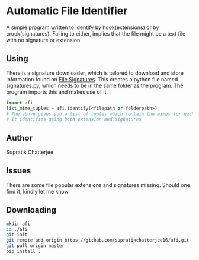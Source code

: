 # Automatic File Identifier

A simple program written to identify by hook(extensions) or by crook(signatures). Failing to either, implies that the file might be a text file with no signature or extension.

## Using

There is a signature downloader, which is tailored to download and store information found on [File Signatures](https://filesignatures.net/). This creates a python file named signatures.py, which needs to be in the same folder as the program.
The program imports this and makes use of it.

```python
import afi
list_mime_tuples = afi.identify(<filepath or folderpath>)
# The above gives you a list of tuples which contain the mimes for each identified file
# It identifies using both extension and signatures
```

## Author

Supratik Chatterjee

## Issues

There are some file popular extensions and signatures missing. 
Should one find it, kindly let me know.

## Downloading

```bash
mkdir afi
cd ./afi
git init
git remote add origin https://github.com/supratikchatterjee16/afi.git
git pull origin master
pip install .
```
